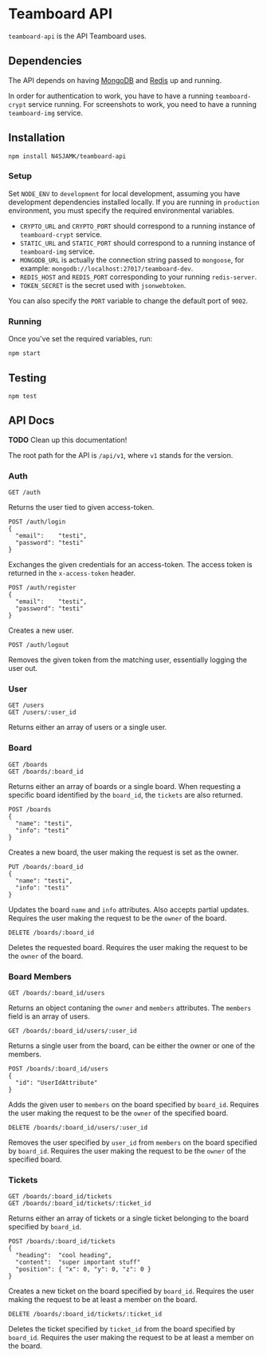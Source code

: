 # Teamboard API

`teamboard-api` is the API Teamboard uses.

## Dependencies

The API depends on having [MongoDB](http://mongodb.org) and
[Redis](http://redis.io) up and running.

In order for authentication to work, you have to have a running
`teamboard-crypt` service running. For screenshots to work, you need to have a
running `teamboard-img` service.

## Installation
```
npm install N4SJAMK/teamboard-api
```

### Setup

Set `NODE_ENV` to `development` for local development, assuming you have
development dependencies installed locally. If you are running in `production`
environment, you must specify the required environmental variables.

- `CRYPTO_URL` and `CRYPTO_PORT` should correspond to a running instance of
  `teamboard-crypt` service.
- `STATIC_URL` and `STATIC_PORT` should correspond to a running instance of
  `teamboard-img` service.
- `MONGODB_URL` is actually the connection string passed to `mongoose`, for
  example: `mongodb://localhost:27017/teamboard-dev`.
- `REDIS_HOST` and `REDIS_PORT` corresponding to your running `redis-server`.
- `TOKEN_SECRET` is the secret used with `jsonwebtoken`.

You can also specify the `PORT` variable to change the default port of `9002`.

### Running

Once you've set the required variables, run:
```
npm start
```

## Testing
```
npm test
```

## API Docs

**TODO** Clean up this documentation!

The root path for the API is `/api/v1`, where `v1` stands for the version.

### Auth

```
GET /auth
```
Returns the user tied to given access-token.

```
POST /auth/login
{
  "email":    "testi",
  "password": "testi"
}
```
Exchanges the given credentials for an access-token. The access token is
returned in the `x-access-token` header.

```
POST /auth/register
{
  "email":    "testi",
  "password": "testi"
}
```
Creates a new user.

```
POST /auth/logout
```
Removes the given token from the matching user, essentially logging the user
out.


### User

```
GET /users
GET /users/:user_id
```
Returns either an array of users or a single user.


### Board

```
GET /boards
GET /boards/:board_id
```
Returns either an array of boards or a single board. When requesting a specific
board identified by the `board_id`, the `tickets` are also returned.

```
POST /boards
{
  "name": "testi",
  "info": "testi"
}
```
Creates a new board, the user making the request is set as the owner.

```
PUT /boards/:board_id
{
  "name": "testi",
  "info": "testi"
}
```
Updates the board `name` and `info` attributes. Also accepts partial updates.
Requires the user making the request to be the `owner` of the board.

```
DELETE /boards/:board_id
```
Deletes the requested board. Requires the user making the request to be the
`owner` of the board.


### Board Members

```
GET /boards/:board_id/users
```
Returns an object contaning the `owner` and `members` attributes. The `members`
field is an array of users.

```
GET /boards/:board_id/users/:user_id
```
Returns a single user from the board, can be either the owner or one of the
members.

```
POST /boards/:board_id/users
{
  "id": "UserIdAttribute"
}
```
Adds the given user to `members` on the board specified by `board_id`. Requires
the user making the request to be the `owner` of the specified board.

```
DELETE /boards/:board_id/users/:user_id
```
Removes the user specified by `user_id` from `members` on the board specified by
`board_id`. Requires the user making the request to be the `owner` of the
specified board.


### Tickets

```
GET /boards/:board_id/tickets
GET /boards/:board_id/tickets/:ticket_id
```
Returns either an array of tickets or a single ticket belonging to the board
specified by `board_id`.

```
POST /boards/:board_id/tickets
{
  "heading":  "cool heading",
  "content":  "super important stuff"
  "position": { "x": 0, "y": 0, "z": 0 }
}
```
Creates a new ticket on the board specified by `board_id`. Requires the user
making the request to be at least a member on the board.

```
DELETE /boards/:board_id/tickets/:ticket_id
```
Deletes the ticket specified by `ticket_id` from the board specified by
`board_id`. Requires the user making the request to be at least a member on the
board.
